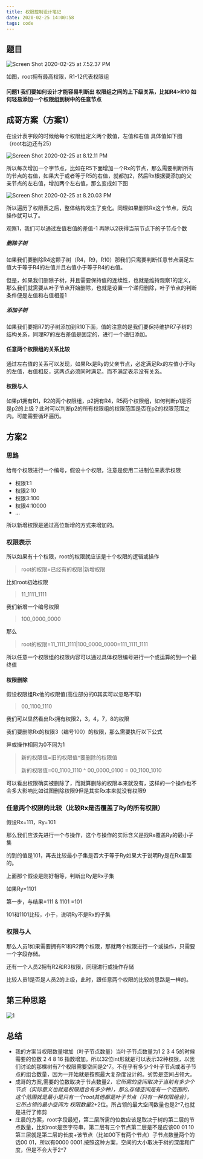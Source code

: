 ```yaml
---
title: 权限控制设计笔记
date: 2020-02-25 14:00:58
tags: code
---
```


## 题目

![Screen Shot 2020-02-25 at 7.52.37 PM](https://tva4.sinaimg.cn/large/c1b251b3gy1gc8w5ytrj3j218g0lcjur.jpg)

如图，root拥有最高权限，R1-12代表权限组

#### 问题1 我们要如何设计才能容易判断出 权限组之间的上下级关系，比如R4>R10 如何轻易添加一个权限组到树中的任意节点

## 成哥方案（方案1）

在设计表字段的时候给每个权限组定义两个数值，左值和右值 具体值如下图（root右边还有25）

![Screen Shot 2020-02-25 at 8.12.11 PM](https://tva4.sinaimg.cn/large/c1b251b3gy1gc8wp882baj20vc0h8acs.jpg)

所以每次增加一个字节点，比如在R5下面增加一个Rx的节点，那么需要判断所有的节点的右值，如果大于或者等于R5的右值，就都加2，然后Rx根据要添加的父亲节点的左右值，增加两个左右值，那么变成如下图

![Screen Shot 2020-02-25 at 8.20.03 PM](https://tvax2.sinaimg.cn/large/c1b251b3gy1gc8wxa4gf2j20z20ictbx.jpg)

所以遍历了权限表之后，整体结构发生了变化。同理如果删除Rx这个节点，反向操作就可以了。

观察1，我们可以通过左值右值的差值-1 再除以2获得当前节点下的子节点个数

##### 删除子树

如果我们要删除R4这颗子树（R4，R9，R10）那我们只需要判断任意节点满足左值大于等于R4的左值并且右值小于等于R4的右值。

但是，如果我们删除子树，并且需要保持值的连续性，也就是维持观察1的定义，那么我们就需要从叶子节点开始删除，也就是设置一个递归删除，叶子节点的判断条件便是左值和右值相差1

##### 添加子树

如果我们要把R7的子树添加到R10下面，值的注意的是我们要保持维护R7子树的结构关系，同理R7的左右差值是固定的，进行一个递归添加。

 #### 任意两个权限组的关系比较

通过左右值的关系可以发现，如果Rx是Ry的父亲节点，必定满足Rx的左值小于Ry的左值，右值相反，这两点必须同时满足。而不满足表示没有关系。

#### 权限与人

如果p1拥有R1，R2的两个权限组，p2拥有R4，R5两个权限组，如何判断p1是否是p2的上级？此时可以判断p2的所有权限组的权限范围是否在p2的权限范围之内。可能需要循环遍历。



## 方案2

### 思路

给每个权限进行一个编号，假设十个权限，注意是使用二进制位来表示权限

+ 权限1:1
+ 权限2:10
+ 权限3:100
+ 权限4:10000
+ ...

所以新增权限是通过高位新增的方式来增加的。

### 权限表示

所以如果有十个权限，root的权限就应该是十个权限的逻辑或操作

> root的权限=已经有的权限|新增权限

比如root初始权限

> 11_1111_1111

我们新增一个编号权限

> 100_0000_0000

那么

> root的权限=11_1111_1111|100_0000_0000=111_1111_1111

所以任意一个权限组的权限内容可以通过具体权限编号进行一个或运算的到一个最终值

#### 权限删除

假设权限组Rx他的权限值(高位部分的0其实可以忽略不写)

> 00_1100_1110

我们可以显然看出Rx拥有权限2，3，4，7，8的权限

我们要删除Rx的权限3（编号100）的权限，那么需要执行以下公式

异或操作相同为0不同为1

> 新的权限值=旧的权限值^要删除的权限值
>
> 新的权限值=00_1100_1110 ^ 00_0000_0100 = 00_1100_1010

可以看出权限确实被删除了，而就算删除的权限本来就没有，这样的一个操作也不会多大影响比如试图删除权限9但是其实Rx本来就没有权限9

### 任意两个权限的比较（比较Rx是否覆盖了Ry的所有权限）

假设Rx=111，Ry=101

那么我们应该先进行一个与操作，这个与操作的实际含义是找Rx覆盖Ry的最小子集

的到的值是101，再去比较最小子集是否大于等于Ry如果大于说明Ry是在Rx里面的。

上面那个假设是刚好相等，判断出Ry是Rx子集

如果Ry=1101

第一步，与结果=111 & 1101 =101

101和1101比较，小于，说明Ry不是Rx的子集

### 权限与人

那么人员1如果需要拥有R1和R2两个权限，那就两个权限进行一个或操作，只需要一个字段存储。

还有一个人员2拥有R2和R3权限，同理进行或操作存储

比较人员1是否是人员2的上级，此时，跟任意两个权限的比较的思路是一样的。

## 第三种思路

![1](https://tvax1.sinaimg.cn/large/c1b251b3gy1gcfscun2ugj21h4192tfq.jpg)





## 总结

+ 我的方案当权限数量增加（叶子节点数量）当叶子节点数量为1 2 3 4 5的时候需要的位数 2 4 8 16 指数增加。所以32位int形就是可以表示32种权限，以我们讨论的那棵树有7个权限需要空间是2^7。不在乎有多少个叶子节点或者子节点的组合数量，因为一开始就是按照最大复杂度设计的。劣势是空间占领大。
+ 成哥的方案,需要的位数取决于节点数量*2，它所需的空间取决于当前有多少个节点（实际意义也就是权限组合有多少种），那么存储空间是有一个范围的，这个范围就是最小是只有一个root其他都是叶子节点（只有一种权限组合），它所占领的最小空间为 权限数量*2+2位。所占领的最大空间数量也是2^7,也就是进行了修剪
+ 庄晨的方案，root字段最短，第二层所需的位数应该是取决于树的第二层的节点数量，比如root是空字符串，第二层有三个节点第二层是不是应该00 01 10 第三层就是第二层的长度+该节点（比如00下有两个节点）子节点数量两个的话00 01，所以有0000 0001.按照这种方案，空间的大小取决于树的深度和广度，但是不会大于2^7